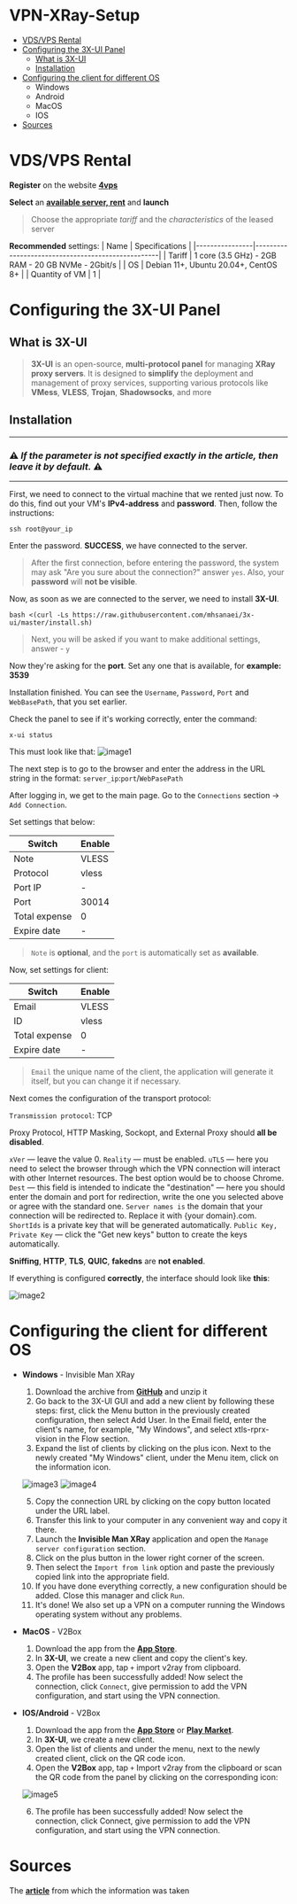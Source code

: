 # VPN-XRay-Setup
<!--Setup-->
- [VDS/VPS Rental](#VDS/VPS-Rental)
- [Configuring the 3X-UI Panel](#Configuring-the-3X-UI-Panel)
  + [What is 3X-UI](#What-is-3X-UI)
  + [Installation](#Installation)
- [Configuring the client for different OS](#Configuring-the-client-for-different-OS)
  + Windows
  + Android
  + MacOS
  + IOS
- [Sources](#Sources)

# VDS/VPS Rental
<!--Rental-->
**Register** on the website **[4vps](https://4vps.su/)**

**Select** an **[available server, rent](https://4vps.su/dashboard/addserver)** and **launch**
> Choose the appropriate _tariff_ and the _characteristics_ of the leased server

**Recommended** settings:
| Name           | Specifications                                    |
|----------------|---------------------------------------------------|
| Tariff         | 1 core (3.5 GHz) - 2GB RAM - 20 GB NVMe - 2Gbit/s |
| OS             | Debian 11+, Ubuntu 20.04+, CentOS 8+              |
| Quantity of VM | 1                                                 |

# Configuring the 3X-UI Panel
<!--3X-UI-Panel-->
## **What is 3X-UI**

> **3X-UI** is an open-source, **multi-protocol panel** for managing **XRay proxy servers**. It is designed to **simplify** the deployment and management of proxy services, supporting various protocols like **VMess**, **VLESS**, **Trojan**, **Shadowsocks**, and more

## **Installation**

****
### ⚠️ ***If the parameter is not specified exactly in the article, then leave it by default.*** ⚠️ 
****

First, we need to connect to the virtual machine that we rented just now. To do this, find out your VM's **IPv4-address** and **password**. Then, follow the instructions:

```
ssh root@your_ip
```

Enter the password. **SUCCESS**, we have connected to the server.

> After the first connection, before entering the password, the system may ask "Are you sure about the connection?" answer ```yes```. Also, your **password** will **not be visible**.

Now, as soon as we are connected to the server, we need to install **3X-UI**.

```
bash <(curl -Ls https://raw.githubusercontent.com/mhsanaei/3x-ui/master/install.sh)
```
> Next, you will be asked if you want to make additional settings, answer - ```y```

Now they're asking for the **port**. Set any one that is available, for **example: 3539**

Installation finished. You can see the ```Username```, ```Password```, ```Port``` and ```WebBasePath```, that you set earlier.

Check the panel to see if it's working correctly, enter the command:
```
x-ui status
```
This must look like that:
![image1](https://firstvds.ru/sites/default/files/all_images/instructions/xray_vpn/image_9.png)

The next step is to go to the browser and enter the address in the URL string in the format: ```server_ip```:```port```/```WebPasePath```

After logging in, we get to the main page. Go to the ```Connections``` section -> ```Add Connection```.

Set settings that below:

| Switch        | Enable |
| --------------|--------|
| Note          | VLESS  |
| Protocol      | vless  |
| Port IP       | -      |
| Port          | 30014  |
| Total expense | 0      |
| Expire date   | -      |

> ```Note``` is **optional**, and the ```port``` is automatically set as **available**.

Now, set settings for client:

| Switch        | Enable |
| --------------|--------|
| Email         | VLESS  |
| ID            | vless  |
| Total expense | 0      |
| Expire date   | -      |

> ```Email``` the unique name of the client, the application will generate it itself, but you can change it if necessary.

Next comes the configuration of the transport protocol:

```Transmission protocol```: TCP

Proxy Protocol, HTTP Masking, Sockopt, and External Proxy should **all be disabled**.

```xVer``` — leave the value 0. 
```Reality``` — must be enabled. 
```uTLS``` — here you need to select the browser through which the VPN connection will interact with other Internet resources. The best option would be to choose Chrome. 
```Dest``` — this field is intended to indicate the "destination" — here you should enter the domain and port for redirection, write the one you selected above or agree with the standard one. 
```Server names is``` the domain that your connection will be redirected to. Replace it with {your domain}.com.
```ShortIds``` is a private key that will be generated automatically.
```Public Key, Private Key``` — click the "Get new keys" button to create the keys automatically.

**Sniffing**, **HTTP**, **TLS**, **QUIC**, **fakedns** are **not enabled**.

If everything is configured **correctly**, the interface should look like **this**:

![image2](https://firstvds.ru/sites/default/files/all_images/instructions/xray_vpn/image_15.png)

# Configuring the client for different OS
<!--Configuring-client-->

+ **Windows** - Invisible Man XRay
  1. Download the archive from **[GitHub](https://github.com/InvisibleManVPN/InvisibleMan-XRayClient/releases/)** and unzip it
  2. Go back to the 3X-UI GUI and add a new client by following these steps: first, click the Menu button in the previously created configuration, then select Add User. In the Email field, enter the client's name, for example, "My Windows", and select xtls-rprx-vision in the Flow section.
  3. Expand the list of clients by clicking on the plus icon. Next to the newly created "My Windows" client, under the Menu item, click on the information icon.

  ![image3](https://firstvds.ru/sites/default/files/all_images/instructions/xray_vpn/image_17.png)
  ![image4](https://firstvds.ru/sites/default/files/all_images/instructions/xray_vpn/image_18.png)

  5. Copy the connection URL by clicking on the copy button located under the URL label.
  6. Transfer this link to your computer in any convenient way and copy it there.
  7. Launch the **Invisible Man XRay** application and open the ```Manage server configuration``` section.
  8. Click on the plus button in the lower right corner of the screen.
  9. Then select the ```Import from link``` option and paste the previously copied link into the appropriate field.
  10. If you have done everything correctly, a new configuration should be added. Close this manager and click ```Run```.
  11. It's done! We also set up a VPN on a computer running the Windows operating system without any problems.
+ **MacOS** - V2Box
  1. Download the app from the **[App Store](https://apps.apple.com/ru/app/v2box-v2ray-client/id6446814690)**.
  2. In **3X-UI**, we create a new client and copy the client's key.
  3. Open the **V2Box** app, tap ```+``` import v2ray from clipboard.
  4. The profile has been successfully added! Now select the connection, click ```Connect```, give permission to add the VPN configuration, and start using the VPN connection.
+ **IOS/Android** - V2Box
  1. Download the app from the **[App Store](https://apps.apple.com/ru/app/v2box-v2ray-client/id6446814690)** or **[Play Market](https://play.google.com/store/apps/details?id=dev.hexasoftware.v2box)**.
  2. In **3X-UI**, we create a new client.
  3. Open the list of clients and under the menu, next to the newly created client, click on the QR code icon.
  4. Open the **V2Box** app, tap ```+``` Import v2ray from the clipboard or scan the QR code from the panel by clicking on the corresponding icon:

  ![image5](https://firstvds.ru/sites/default/files/all_images/instructions/xray_vpn/image_20.png)
  
  6. The profile has been successfully added! Now select the connection, click Connect, give permission to add the VPN configuration, and start using the VPN connection.
 
# Sources
<!--Sources-->

The **[article](https://firstvds.ru/technology/kak-sozdat-i-nastroit-svoy-vpn-na-servere)** from which the information was taken
